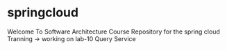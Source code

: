 # springcloud
Welcome To Software Architecture Course   Repository for the spring cloud Tranning -> working on lab-10 Query Service
